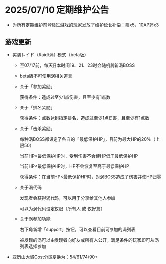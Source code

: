 # 2025/07/10 定期维护公告

- 为所有定期维护前登陆过游戏的玩家发放了维护延长补偿：票x5，10AP药x3

## 游戏更新

- 实装レイド（Raid/涡）模式（beta版）

  - 至07/17前，每天日本时间19、21、23时会随机刷新涡BOSS
  
  - beta版不可使用涡相关道具
  
  - 关于「参加奖励」
  
    获得条件：造成过至少1点伤害，且至少有1点数
  
  - 关于「排名奖励」
  
    获得条件：点数达到指定排名，造成过至少1点伤害，且至少有1点数
  
  - 关于「击杀奖励」
  
    每种涡BOSS都设定了各自的「最低保护HP」，目前为最大HP的20%（上限50）
  
    当前HP>最低保护HP时，受到伤害不会使HP低于最低保护HP
  
    当前HP<最低保护HP时，HP不会恢复至高于最低保护HP
  
    获得条件：在当前HP<最低保护HP时，对涡BOSS造成了伤害并使HP归零
  
  - 关于涡代码
  
    发现者会获得涡代码，可以用于分享给其他人参加
  
    可以为涡代码设定权限（所有人 或 仅好友）
  
  - 关于涡参加功能
  
    右下角新增「support」按钮，可以查看目前可参加的涡列表
  
    被发现的涡可以由发现者向好友或所有人公开，满足条件的玩家即可从涡列表选择参加
  
- 亚历山大城Cost分区更换为：54/61/74/90+
